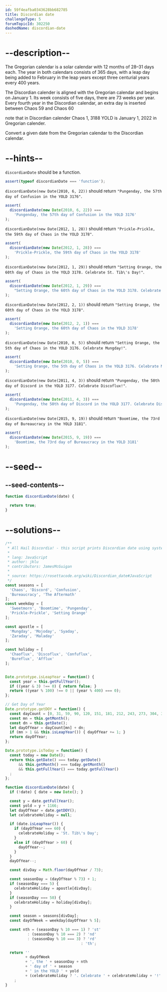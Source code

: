 ```yaml
---
id: 59f4eafba0343628bb682785
title: Discordian date
challengeType: 5
forumTopicId: 302250
dashedName: discordian-date
---
```


# --description--

The Gregorian calendar is a solar calendar with 12 months of 28–31 days each. The year in both calendars consists of 365 days, with a leap day being added to February in the leap years except three centurial years every 400 years.

The Discordian calender is aligned with the Gregorian calendar and begins on January 1. Its week consists of five days, there are 73 weeks per year. Every fourth year in the Discordian calendar, an extra day is inserted between Chaos 59 and Chaos 60

note that in Discordian calender Chaos 1, 3188 YOLD is January 1, 2022 in Gregorian calender.

Convert a given date from the Gregorian calendar to the Discordian calendar.



# --hints--

`discordianDate` should be a function.

```js
assert(typeof discordianDate === 'function');
```

`discordianDate(new Date(2010, 6, 22))` should return `"Pungenday, the 57th day of Confusion in the YOLD 3176"`.

```js
assert(
  discordianDate(new Date(2010, 6, 22)) ===
    'Pungenday, the 57th day of Confusion in the YOLD 3176'
);
```

`discordianDate(new Date(2012, 1, 28))` should return `"Prickle-Prickle, the 59th day of Chaos in the YOLD 3178"`.

```js
assert(
  discordianDate(new Date(2012, 1, 28)) ===
    'Prickle-Prickle, the 59th day of Chaos in the YOLD 3178'
);
```

`discordianDate(new Date(2012, 1, 29))` should return `"Setting Orange, the 60th day of Chaos in the YOLD 3178. Celebrate St. Tib\'s Day!"`.

```js
assert(
  discordianDate(new Date(2012, 1, 29)) ===
    "Setting Orange, the 60th day of Chaos in the YOLD 3178. Celebrate St. Tib's Day!"
);
```

`discordianDate(new Date(2012, 2, 1))` should return `"Setting Orange, the 60th day of Chaos in the YOLD 3178"`.

```js
assert(
  discordianDate(new Date(2012, 2, 1)) ===
    'Setting Orange, the 60th day of Chaos in the YOLD 3178'
);
```

`discordianDate(new Date(2010, 0, 5))` should return `"Setting Orange, the 5th day of Chaos in the YOLD 3176. Celebrate Mungday!"`.

```js
assert(
  discordianDate(new Date(2010, 0, 5)) ===
    'Setting Orange, the 5th day of Chaos in the YOLD 3176. Celebrate Mungday!'
);
```

`discordianDate(new Date(2011, 4, 3))` should return `"Pungenday, the 50th day of Discord in the YOLD 3177. Celebrate Discoflux!"`.

```js
assert(
  discordianDate(new Date(2011, 4, 3)) ===
    'Pungenday, the 50th day of Discord in the YOLD 3177. Celebrate Discoflux!'
);
```

`discordianDate(new Date(2015, 9, 19))` should return `"Boomtime, the 73rd day of Bureaucracy in the YOLD 3181"`.

```js
assert(
  discordianDate(new Date(2015, 9, 19)) ===
    'Boomtime, the 73rd day of Bureaucracy in the YOLD 3181'
);
```

# --seed--

## --seed-contents--

```js
function discordianDate(date) {

  return true;
}
```

# --solutions--

```js
/**
 * All Hail Discordia! - this script prints Discordian date using system date.
 *
 * lang: JavaScript
 * author: jklu
 * contributors: JamesMcGuigan
 *
 * source: https://rosettacode.org/wiki/Discordian_date#JavaScript
 */
const seasons = [
  'Chaos', 'Discord', 'Confusion',
  'Bureaucracy', 'The Aftermath'
];
const weekday = [
  'Sweetmorn', 'Boomtime', 'Pungenday',
  'Prickle-Prickle', 'Setting Orange'
];

const apostle = [
  'Mungday', 'Mojoday', 'Syaday',
  'Zaraday', 'Maladay'
];

const holiday = [
  'Chaoflux', 'Discoflux', 'Confuflux',
  'Bureflux', 'Afflux'
];


Date.prototype.isLeapYear = function() {
  const year = this.getFullYear();
  if ((year & 3) !== 0) { return false; }
  return ((year % 100) !== 0 || (year % 400) === 0);
};

// Get Day of Year
Date.prototype.getDOY = function() {
  const dayCount = [0, 31, 59, 90, 120, 151, 181, 212, 243, 273, 304, 334];
  const mn = this.getMonth();
  const dn = this.getDate();
  let dayOfYear = dayCount[mn] + dn;
  if (mn > 1 && this.isLeapYear()) { dayOfYear += 1; }
  return dayOfYear;
};

Date.prototype.isToday = function() {
  const today = new Date();
  return this.getDate() === today.getDate()
      && this.getMonth() === today.getMonth()
      && this.getFullYear() === today.getFullYear()
  ;
};

function discordianDate(date) {
  if (!date) { date = new Date(); }

  const y = date.getFullYear();
  const yold = y + 1166;
  let dayOfYear = date.getDOY();
  let celebrateHoliday = null;

  if (date.isLeapYear()) {
    if (dayOfYear === 60) {
      celebrateHoliday = 'St. Tib\'s Day';
    }
    else if (dayOfYear > 60) {
      dayOfYear--;
    }
  }
  dayOfYear--;

  const divDay = Math.floor(dayOfYear / 73);

  const seasonDay = (dayOfYear % 73) + 1;
  if (seasonDay === 5) {
    celebrateHoliday = apostle[divDay];
  }
  if (seasonDay === 50) {
    celebrateHoliday = holiday[divDay];
  }

  const season = seasons[divDay];
  const dayOfWeek = weekday[dayOfYear % 5];

  const nth = (seasonDay % 10 === 1) ? 'st'
          : (seasonDay % 10 === 2) ? 'nd'
          : (seasonDay % 10 === 3) ? 'rd'
                                  : 'th';

  return ''
         + dayOfWeek
         + ', the ' + seasonDay + nth
         + ' day of ' + season
         + ' in the YOLD ' + yold
         + (celebrateHoliday ? '. Celebrate ' + celebrateHoliday + '!' : '')
    ;
}
```
